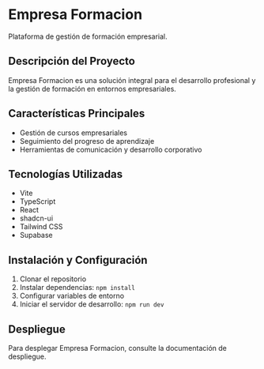 
# Empresa Formacion

Plataforma de gestión de formación empresarial.

## Descripción del Proyecto

Empresa Formacion es una solución integral para el desarrollo profesional y la gestión de formación en entornos empresariales.

## Características Principales

- Gestión de cursos empresariales
- Seguimiento del progreso de aprendizaje
- Herramientas de comunicación y desarrollo corporativo

## Tecnologías Utilizadas

- Vite
- TypeScript
- React
- shadcn-ui
- Tailwind CSS
- Supabase

## Instalación y Configuración

1. Clonar el repositorio
2. Instalar dependencias: `npm install`
3. Configurar variables de entorno
4. Iniciar el servidor de desarrollo: `npm run dev`

## Despliegue

Para desplegar Empresa Formacion, consulte la documentación de despliegue.
